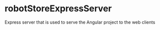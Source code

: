 # robotStoreExpressServer
Express server that is used to serve the Angular project to the web clients
